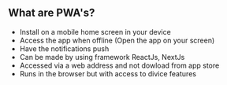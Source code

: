 ## What are PWA's? 
- Install on a mobile home screen in your device 
- Access the app when offline (Open the app on your screen)
- Have the notifications push 
- Can be made by using framework ReactJs, NextJs
- Accessed via a web address and not dowload from app store
- Runs in the browser but with access to divice features

